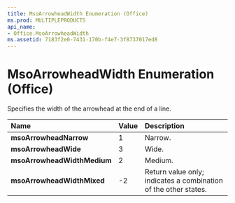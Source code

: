 ```yaml
---
title: MsoArrowheadWidth Enumeration (Office)
ms.prod: MULTIPLEPRODUCTS
api_name:
- Office.MsoArrowheadWidth
ms.assetid: 7183f2e0-7431-170b-f4e7-3f8737017ed8
---
```



# MsoArrowheadWidth Enumeration (Office)

Specifies the width of the arrowhead at the end of a line.



|**Name**|**Value**|**Description**|
|:-----|:-----|:-----|
|**msoArrowheadNarrow**|1|Narrow.|
|**msoArrowheadWide**|3|Wide.|
|**msoArrowheadWidthMedium**|2|Medium.|
|**msoArrowheadWidthMixed**|-2|Return value only; indicates a combination of the other states. |

